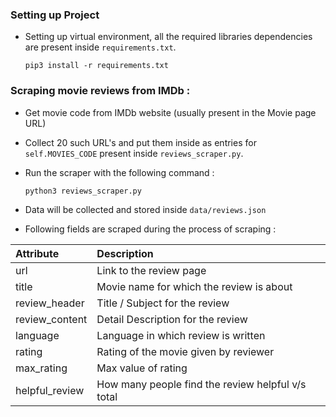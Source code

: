### Setting up Project
- Setting up virtual environment, all the required libraries dependencies are present inside `requirements.txt`.
    ```
    pip3 install -r requirements.txt
    ```

### Scraping movie reviews from IMDb : 
- Get movie code from IMDb website (usually present in the Movie page URL)
- Collect 20 such URL's and put them inside as entries for `self.MOVIES_CODE` present inside `reviews_scraper.py`.
- Run the scraper with the following command :
 
    ```
    python3 reviews_scraper.py
    ```
- Data will be collected and stored inside `data/reviews.json`
- Following fields are scraped during the process of scraping : 

|Attribute|Description|
|:-|:-|
|url|Link to the review page|
|title|Movie name for which the review is about|
|review_header|Title / Subject for the review|
|review_content|Detail Description for the review|
|language|Language in which review is written|
|rating|Rating of the movie given by reviewer|
|max_rating|Max value of rating|
|helpful_review|How many people find the review helpful v/s total|